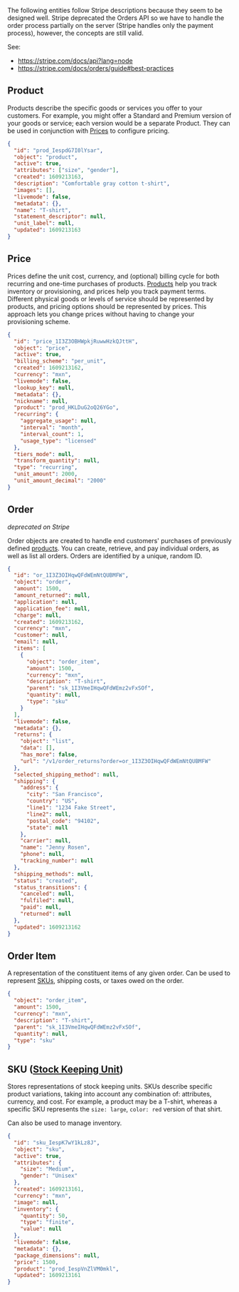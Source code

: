 The following entities follow Stripe descriptions because they seem to be designed well. Stripe deprecated the Orders API so we have to handle the order process partially on the server (Stripe handles only the payment process), however, the concepts are still valid.

See:

- https://stripe.com/docs/api?lang=node
- https://stripe.com/docs/orders/guide#best-practices

## Product

Products describe the specific goods or services you offer to your customers. For example, you might offer a Standard and Premium version of your goods or service; each version would be a separate Product. They can be used in conjunction with [Prices](#price) to configure pricing.

```json
{
  "id": "prod_IespdG7I0lYsar",
  "object": "product",
  "active": true,
  "attributes": ["size", "gender"],
  "created": 1609213163,
  "description": "Comfortable gray cotton t-shirt",
  "images": [],
  "livemode": false,
  "metadata": {},
  "name": "T-shirt",
  "statement_descriptor": null,
  "unit_label": null,
  "updated": 1609213163
}
```

## Price

Prices define the unit cost, currency, and (optional) billing cycle for both recurring and one-time purchases of products. [Products](#product) help you track inventory or provisioning, and prices help you track payment terms. Different physical goods or levels of service should be represented by products, and pricing options should be represented by prices. This approach lets you change prices without having to change your provisioning scheme.

```json
{
  "id": "price_1I3Z3OBHWpkjRuwwHzkQJttH",
  "object": "price",
  "active": true,
  "billing_scheme": "per_unit",
  "created": 1609213162,
  "currency": "mxn",
  "livemode": false,
  "lookup_key": null,
  "metadata": {},
  "nickname": null,
  "product": "prod_HKLDuG2oQ26YGo",
  "recurring": {
    "aggregate_usage": null,
    "interval": "month",
    "interval_count": 1,
    "usage_type": "licensed"
  },
  "tiers_mode": null,
  "transform_quantity": null,
  "type": "recurring",
  "unit_amount": 2000,
  "unit_amount_decimal": "2000"
}
```

## Order

_deprecated on Stripe_

Order objects are created to handle end customers' purchases of previously defined [products](#product). You can create, retrieve, and pay individual orders, as well as list all orders. Orders are identified by a unique, random ID.

```json
{
  "id": "or_1I3Z3OIHqwQFdWEmNtQUBMFW",
  "object": "order",
  "amount": 1500,
  "amount_returned": null,
  "application": null,
  "application_fee": null,
  "charge": null,
  "created": 1609213162,
  "currency": "mxn",
  "customer": null,
  "email": null,
  "items": [
    {
      "object": "order_item",
      "amount": 1500,
      "currency": "mxn",
      "description": "T-shirt",
      "parent": "sk_1I3VmeIHqwQFdWEmz2vFxSOf",
      "quantity": null,
      "type": "sku"
    }
  ],
  "livemode": false,
  "metadata": {},
  "returns": {
    "object": "list",
    "data": [],
    "has_more": false,
    "url": "/v1/order_returns?order=or_1I3Z3OIHqwQFdWEmNtQUBMFW"
  },
  "selected_shipping_method": null,
  "shipping": {
    "address": {
      "city": "San Francisco",
      "country": "US",
      "line1": "1234 Fake Street",
      "line2": null,
      "postal_code": "94102",
      "state": null
    },
    "carrier": null,
    "name": "Jenny Rosen",
    "phone": null,
    "tracking_number": null
  },
  "shipping_methods": null,
  "status": "created",
  "status_transitions": {
    "canceled": null,
    "fulfiled": null,
    "paid": null,
    "returned": null
  },
  "updated": 1609213162
}
```

## Order Item

A representation of the constituent items of any given order. Can be used to represent [SKUs](#sku-stock-keeping-unithttpenwikipediaorgwikistock_keeping_unit), shipping costs, or taxes owed on the order.

```json
{
  "object": "order_item",
  "amount": 1500,
  "currency": "mxn",
  "description": "T-shirt",
  "parent": "sk_1I3VmeIHqwQFdWEmz2vFxSOf",
  "quantity": null,
  "type": "sku"
}
```

## SKU ([Stock Keeping Unit](http://en.wikipedia.org/wiki/Stock_keeping_unit))

Stores representations of stock keeping units. SKUs describe specific product variations, taking into account any combination of: attributes, currency, and cost. For example, a product may be a T-shirt, whereas a specific SKU represents the `size: large`, `color: red` version of that shirt.

Can also be used to manage inventory.

```json
{
  "id": "sku_IespK7wY1kLz8J",
  "object": "sku",
  "active": true,
  "attributes": {
    "size": "Medium",
    "gender": "Unisex"
  },
  "created": 1609213161,
  "currency": "mxn",
  "image": null,
  "inventory": {
    "quantity": 50,
    "type": "finite",
    "value": null
  },
  "livemode": false,
  "metadata": {},
  "package_dimensions": null,
  "price": 1500,
  "product": "prod_IespVnZlVM0mkl",
  "updated": 1609213161
}
```
